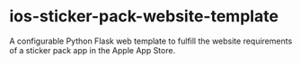 # ios-sticker-pack-website-template
A configurable Python Flask web template to fulfill the website requirements of a sticker pack app in the Apple App Store.
